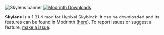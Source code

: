 ![Skylens banner](https://cdn.modrinth.com/data/cached_images/af8cedf649628d9f4ce17908cddc91ef15710eb1.png)
[![Modrinth Downloads](https://img.shields.io/modrinth/dt/skylens?style=flat-square&logo=modrinth&label=Downloads&color=00af5c)](https://modrinth.com/mod/skylens)

**Skylens** is a 1.21.4 mod for Hypixel Skyblock. It can be downloaded and its features can be found in Modrinth ([here](https://modrinth.com/mod/skylens)). To report issues or suggest a feature, [make a issue](https://github.com/nextrg/Skylens/issues).
